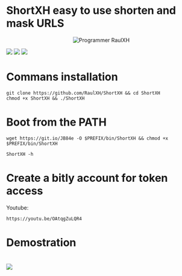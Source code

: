 # ShortXH easy to use shorten and mask URLS

<p align="center"><img 
title="Programmer RaulXH"
src="https://img.shields.io/badge/Programmer-Raul-blue?style=for-the-badge&logo=Github"
</p>


![](https://badges.pufler.dev/visits/RaulXH/ShortXH?style=flat-square&logo=Github) ![](https://img.shields.io/github/license/RaulXH/ShortXH?style=flat-square&logo=Github) ![](https://img.shields.io/github/stars/RaulXH/ShortXH?style=flat-square&logo=Github) 
#
# Commans installation
```
git clone https://github.com/RaulXH/ShortXH && cd ShortXH
chmod +x ShortXH && ./ShortXH
```
# Boot from the PATH
```
wget https://git.io/JB84e -O $PREFIX/bin/ShortXH && chmod +x $PREFIX/bin/ShortXH

ShortXH -h
```
# Create a bitly account for token access
Youtube:
```
https://youtu.be/OAtqgZuLQR4
```
# Demostration
#
<a href="https://asciinema.org/a/A4zYxmn6JD9LpbTcibUbhxGfX" target="_blank"><img src="https://asciinema.org/a/A4zYxmn6JD9LpbTcibUbhxGfX.svg" /></a>

